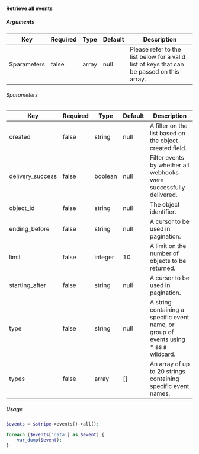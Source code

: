 #### Retrieve all events

##### Arguments

<table>
    <thead>
        <th>Key</th>
        <th>Required</th>
        <th>Type</th>
        <th>Default</th>
        <th>Description</th>
    </thead>
    <tbody>
        <tr>
            <td>$parameters</td>
            <td>false</td>
            <td>array</td>
            <td>null</td>
            <td>Please refer to the list below for a valid list of keys that can be passed on this array.</td>
        </tr>
    </tbody>
</table>

###### $parameters

<table>
    <thead>
        <th>Key</th>
        <th>Required</th>
        <th>Type</th>
        <th>Default</th>
        <th>Description</th>
    </thead>
    <tbody>
        <tr>
            <td>created</td>
            <td>false</td>
            <td>string</td>
            <td>null</td>
            <td>A filter on the list based on the object created field.</td>
        </tr>
        <tr>
            <td>delivery_success</td>
            <td>false</td>
            <td>boolean</td>
            <td>null</td>
            <td>Filter events by whether all webhooks were successfully delivered.</td>
        </tr>
        <tr>
            <td>object_id</td>
            <td>false</td>
            <td>string</td>
            <td>null</td>
            <td>The object identifier.</td>
        </tr>
        <tr>
            <td>ending_before</td>
            <td>false</td>
            <td>string</td>
            <td>null</td>
            <td>A cursor to be used in pagination.</td>
        </tr>
        <tr>
            <td>limit</td>
            <td>false</td>
            <td>integer</td>
            <td>10</td>
            <td>A limit on the number of objects to be returned.</td>
        </tr>
        <tr>
            <td>starting_after</td>
            <td>false</td>
            <td>string</td>
            <td>null</td>
            <td>A cursor to be used in pagination.</td>
        </tr>
        <tr>
            <td>type</td>
            <td>false</td>
            <td>string</td>
            <td>null</td>
            <td>A string containing a specific event name, or group of events using * as a wildcard.</td>
        </tr>
        <tr>
            <td>types</td>
            <td>false</td>
            <td>array</td>
            <td>[]</td>
            <td>An array of up to 20 strings containing specific event names.</td>
        </tr>
    </tbody>
</table>

##### Usage

```php
$events = $stripe->events()->all();

foreach ($events['data'] as $event) {
    var_dump($event);
}
```
